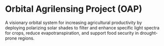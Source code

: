 # Orbital Agrilensing Project (OAP)

A visionary orbital system for increasing agricultural productivity by deploying polarizing solar shades to filter and enhance specific light spectra for crops, reduce evapotranspiration, and support food security in drought-prone regions.
